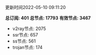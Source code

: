 更新时间2022-05-10 09:11:20

**总订阅: 401**
**总节点: 17793**
**有效节点: 3467**
- v2ray节点: 2075
- ssr节点: 657
- ss节点: 561
- trojan节点: 174
